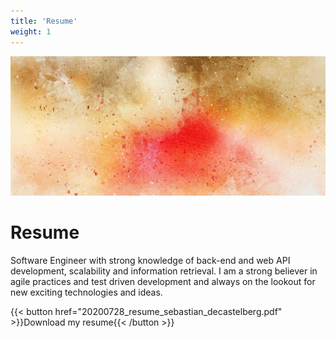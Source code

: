 ```yaml
---
title: 'Resume'
weight: 1
---
```


<img alt="Resume..." src="resume.jpg">

# Resume

Software Engineer with strong knowledge of back-end and web API development,
scalability and information retrieval. I am a strong believer in agile
practices and test driven development and always on the lookout for new
exciting technologies and ideas.


{{< button href="20200728_resume_sebastian_decastelberg.pdf" >}}Download my resume{{< /button >}}
